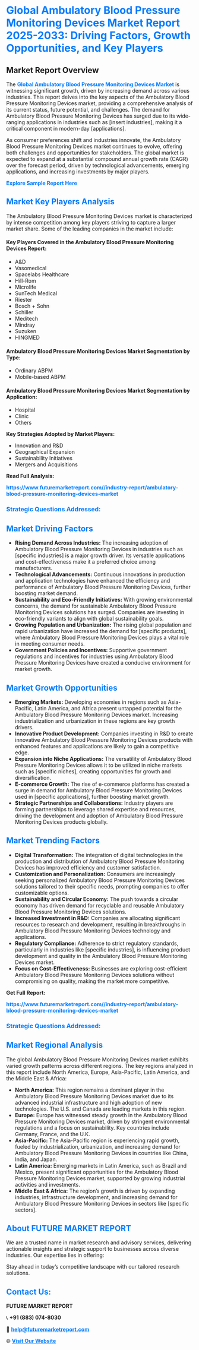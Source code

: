<h1 style="color: #007BFF;">Global Ambulatory Blood Pressure Monitoring Devices Market Report 2025-2033: Driving Factors, Growth Opportunities, and Key Players</h1>

<section id="overview">
<h2>Market Report Overview</h2>
<p>The <a href="https://www.futuremarketreport.com//industry-report/ambulatory-blood-pressure-monitoring-devices-market" style="color: #007BFF; text-decoration: none;"><strong>Global Ambulatory Blood Pressure Monitoring Devices Market</strong></a> is witnessing significant growth, driven by increasing demand across various industries. This report delves into the key aspects of the Ambulatory Blood Pressure Monitoring Devices market, providing a comprehensive analysis of its current status, future potential, and challenges. The demand for Ambulatory Blood Pressure Monitoring Devices has surged due to its wide-ranging applications in industries such as [insert industries], making it a critical component in modern-day [applications].</p>
<p>As consumer preferences shift and industries innovate, the Ambulatory Blood Pressure Monitoring Devices market continues to evolve, offering both challenges and opportunities for stakeholders. The global market is expected to expand at a substantial compound annual growth rate (CAGR) over the forecast period, driven by technological advancements, emerging applications, and increasing investments by major players.</p>
</section>

<section id="overview">
<p><a href="https://www.futuremarketreport.com//request-sample/reportId=80040" style="color: #007BFF; text-decoration: none;"><strong>Explore Sample Report Here</strong></a></p>
</section>

<section id="key-players">
<h2 style="color: #007BFF;">Market Key Players Analysis</h2>
<p>The Ambulatory Blood Pressure Monitoring Devices market is characterized by intense competition among key players striving to capture a larger market share. Some of the leading companies in the market include:</p>
<h4>Key Players Covered in the Ambulatory Blood Pressure Monitoring Devices Report:</h4>
<ul><li>A&amp;D</li><li>Vasomedical</li><li>Spacelabs Healthcare</li><li>Hill-Rom</li><li>Microlife</li><li>SunTech Medical</li><li>Riester</li><li>Bosch + Sohn</li><li>Schiller</li><li>Meditech</li><li>Mindray</li><li>Suzuken</li><li>HINGMED</li></ul>
<h4>Ambulatory Blood Pressure Monitoring Devices Market Segmentation by Type:</h4>
<ul><li>Ordinary ABPM</li><li>Mobile-based ABPM</li></ul>

<h4>Ambulatory Blood Pressure Monitoring Devices Market Segmentation by Application:</h4>
<ul><li>Hospital</li><li>Clinic</li><li>Others</li></ul>
<p><strong>Key Strategies Adopted by Market Players:</strong></p>
<ul>
<li>Innovation and R&D</li>
<li>Geographical Expansion</li>
<li>Sustainability Initiatives</li>
<li>Mergers and Acquisitions</li>
</ul>
</section>

<section>
<p><strong>Read Full Analysis: </strong></p><a href="https://www.futuremarketreport.com//industry-report/ambulatory-blood-pressure-monitoring-devices-market" style="color: #007BFF; text-decoration: none;"><strong>https://www.futuremarketreport.com//industry-report/ambulatory-blood-pressure-monitoring-devices-market</strong></a>
<h3 style="color: #007BFF;">Strategic Questions Addressed:</h3>
</section>

<section id="driving-factors">
<h2 style="color: #007BFF;">Market Driving Factors</h2>
<ul>
<li><strong>Rising Demand Across Industries:</strong> The increasing adoption of Ambulatory Blood Pressure Monitoring Devices in industries such as [specific industries] is a major growth driver. Its versatile applications and cost-effectiveness make it a preferred choice among manufacturers.</li>
<li><strong>Technological Advancements:</strong> Continuous innovations in production and application technologies have enhanced the efficiency and performance of Ambulatory Blood Pressure Monitoring Devices, further boosting market demand.</li>
<li><strong>Sustainability and Eco-Friendly Initiatives:</strong> With growing environmental concerns, the demand for sustainable Ambulatory Blood Pressure Monitoring Devices solutions has surged. Companies are investing in eco-friendly variants to align with global sustainability goals.</li>
<li><strong>Growing Population and Urbanization:</strong> The rising global population and rapid urbanization have increased the demand for [specific products], where Ambulatory Blood Pressure Monitoring Devices plays a vital role in meeting consumer needs.</li>
<li><strong>Government Policies and Incentives:</strong> Supportive government regulations and incentives for industries using Ambulatory Blood Pressure Monitoring Devices have created a conducive environment for market growth.</li>
</ul>
</section>

<section id="growth-opportunities">
<h2 style="color: #007BFF;">Market Growth Opportunities</h2>
<ul>
<li><strong>Emerging Markets:</strong> Developing economies in regions such as Asia-Pacific, Latin America, and Africa present untapped potential for the Ambulatory Blood Pressure Monitoring Devices market. Increasing industrialization and urbanization in these regions are key growth drivers.</li>
<li><strong>Innovative Product Development:</strong> Companies investing in R&D to create innovative Ambulatory Blood Pressure Monitoring Devices products with enhanced features and applications are likely to gain a competitive edge.</li>
<li><strong>Expansion into Niche Applications:</strong> The versatility of Ambulatory Blood Pressure Monitoring Devices allows it to be utilized in niche markets such as [specific niches], creating opportunities for growth and diversification.</li>
<li><strong>E-commerce Growth:</strong> The rise of e-commerce platforms has created a surge in demand for Ambulatory Blood Pressure Monitoring Devices used in [specific applications], further boosting market growth.</li>
<li><strong>Strategic Partnerships and Collaborations:</strong> Industry players are forming partnerships to leverage shared expertise and resources, driving the development and adoption of Ambulatory Blood Pressure Monitoring Devices products globally.</li>
</ul>
</section>

<section id="trending-factors">
<h2 style="color: #007BFF;">Market Trending Factors</h2>
<ul>
<li><strong>Digital Transformation:</strong> The integration of digital technologies in the production and distribution of Ambulatory Blood Pressure Monitoring Devices has improved efficiency and customer satisfaction.</li>
<li><strong>Customization and Personalization:</strong> Consumers are increasingly seeking personalized Ambulatory Blood Pressure Monitoring Devices solutions tailored to their specific needs, prompting companies to offer customizable options.</li>
<li><strong>Sustainability and Circular Economy:</strong> The push towards a circular economy has driven demand for recyclable and reusable Ambulatory Blood Pressure Monitoring Devices solutions.</li>
<li><strong>Increased Investment in R&D:</strong> Companies are allocating significant resources to research and development, resulting in breakthroughs in Ambulatory Blood Pressure Monitoring Devices technology and applications.</li>
<li><strong>Regulatory Compliance:</strong> Adherence to strict regulatory standards, particularly in industries like [specific industries], is influencing product development and quality in the Ambulatory Blood Pressure Monitoring Devices market.</li>
<li><strong>Focus on Cost-Effectiveness:</strong> Businesses are exploring cost-efficient Ambulatory Blood Pressure Monitoring Devices solutions without compromising on quality, making the market more competitive.</li>
</ul>
</section>

<section>
<p><strong>Get Full Report: </strong></p><a href="https://www.futuremarketreport.com//industry-report/ambulatory-blood-pressure-monitoring-devices-market" style="color: #007BFF; text-decoration: none;"><strong>https://www.futuremarketreport.com//industry-report/ambulatory-blood-pressure-monitoring-devices-market</strong></a>
<h3 style="color: #007BFF;">Strategic Questions Addressed:</h3>
</section>


<section id="regional-analysis">
<h2 style="color: #007BFF;">Market Regional Analysis</h2>
<p>The global Ambulatory Blood Pressure Monitoring Devices market exhibits varied growth patterns across different regions. The key regions analyzed in this report include North America, Europe, Asia-Pacific, Latin America, and the Middle East & Africa:</p>
<ul>
<li><strong>North America:</strong> This region remains a dominant player in the Ambulatory Blood Pressure Monitoring Devices market due to its advanced industrial infrastructure and high adoption of new technologies. The U.S. and Canada are leading markets in this region.</li>
<li><strong>Europe:</strong> Europe has witnessed steady growth in the Ambulatory Blood Pressure Monitoring Devices market, driven by stringent environmental regulations and a focus on sustainability. Key countries include Germany, France, and the U.K.</li>
<li><strong>Asia-Pacific:</strong> The Asia-Pacific region is experiencing rapid growth, fueled by industrialization, urbanization, and increasing demand for Ambulatory Blood Pressure Monitoring Devices in countries like China, India, and Japan.</li>
<li><strong>Latin America:</strong> Emerging markets in Latin America, such as Brazil and Mexico, present significant opportunities for the Ambulatory Blood Pressure Monitoring Devices market, supported by growing industrial activities and investments.</li>
<li><strong>Middle East & Africa:</strong> The region’s growth is driven by expanding industries, infrastructure development, and increasing demand for Ambulatory Blood Pressure Monitoring Devices in sectors like [specific sectors].</li>
</ul>
</section>

<footer>
<h2 style="color: #007BFF;">About FUTURE MARKET REPORT</h2>
<p>We are a trusted name in market research and advisory services, delivering actionable insights and strategic support to businesses across diverse industries. Our expertise lies in offering:</p>

<p>Stay ahead in today’s competitive landscape with our tailored research solutions.</p>

<h2 style="color: #007BFF;">Contact Us:</h2>
<p><strong>FUTURE MARKET REPORT</strong></p>
<p>📞 <strong>+91 (883) 074-8030</strong></p>
<p>📧 <strong><a href="mailto:help@futuremarketreport.com" style="color: #007BFF;">help@futuremarketreport.com</a></strong></p>
<p>🌐 <strong><a href="https://www.futuremarketreport.com/" style="color: #007BFF;">Visit Our Website</a></strong></p>
</footer>